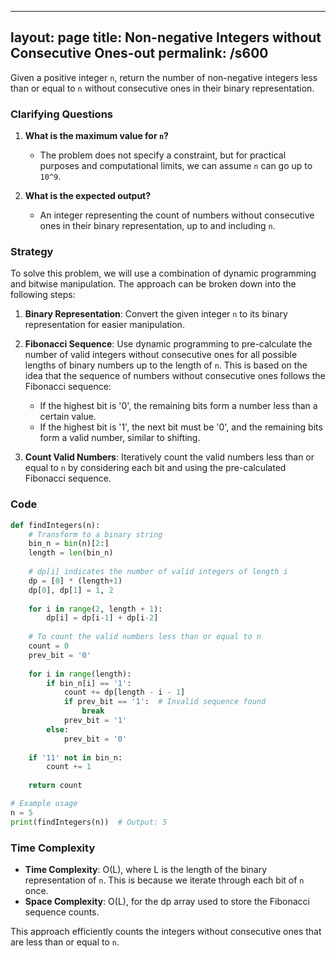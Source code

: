 
---
layout: page
title:  Non-negative Integers without Consecutive Ones-out
permalink: /s600
---

Given a positive integer `n`, return the number of non-negative integers less than or equal to `n` without consecutive ones in their binary representation.

### Clarifying Questions
1. **What is the maximum value for `n`?**
   - The problem does not specify a constraint, but for practical purposes and computational limits, we can assume `n` can go up to `10^9`.

2. **What is the expected output?**
   - An integer representing the count of numbers without consecutive ones in their binary representation, up to and including `n`.

### Strategy

To solve this problem, we will use a combination of dynamic programming and bitwise manipulation. The approach can be broken down into the following steps:

1. **Binary Representation**: Convert the given integer `n` to its binary representation for easier manipulation.
  
2. **Fibonacci Sequence**: Use dynamic programming to pre-calculate the number of valid integers without consecutive ones for all possible lengths of binary numbers up to the length of `n`. This is based on the idea that the sequence of numbers without consecutive ones follows the Fibonacci sequence:
    - If the highest bit is '0', the remaining bits form a number less than a certain value.
    - If the highest bit is '1', the next bit must be '0', and the remaining bits form a valid number, similar to shifting.

3. **Count Valid Numbers**: Iteratively count the valid numbers less than or equal to `n` by considering each bit and using the pre-calculated Fibonacci sequence.

### Code

```python
def findIntegers(n):
    # Transform to a binary string
    bin_n = bin(n)[2:]
    length = len(bin_n)
    
    # dp[i] indicates the number of valid integers of length i
    dp = [0] * (length+1)
    dp[0], dp[1] = 1, 2
    
    for i in range(2, length + 1):
        dp[i] = dp[i-1] + dp[i-2]
    
    # To count the valid numbers less than or equal to n
    count = 0
    prev_bit = '0'
    
    for i in range(length):
        if bin_n[i] == '1':
            count += dp[length - i - 1]
            if prev_bit == '1':  # Invalid sequence found
                break
            prev_bit = '1'
        else:
            prev_bit = '0'
    
    if '11' not in bin_n:
        count += 1
    
    return count

# Example usage
n = 5
print(findIntegers(n))  # Output: 5
```

### Time Complexity

- **Time Complexity**: O(L), where L is the length of the binary representation of `n`. This is because we iterate through each bit of `n` once.
- **Space Complexity**: O(L), for the dp array used to store the Fibonacci sequence counts.

This approach efficiently counts the integers without consecutive ones that are less than or equal to `n`.